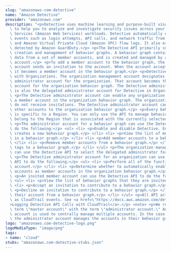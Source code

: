```yaml
---
slug: "amazonaws-com-detective"
name: "Amazon Detective"
provider: "amazonaws.com"
description: "<p>Detective uses machine learning and purpose-built visualizations\
  \ to help you to analyze and investigate security issues across your Amazon Web\
  \ Services (Amazon Web Services) workloads. Detective automatically extracts time-based\
  \ events such as login attempts, API calls, and network traffic from CloudTrail\
  \ and Amazon Virtual Private Cloud (Amazon VPC) flow logs. It also extracts findings\
  \ detected by Amazon GuardDuty.</p> <p>The Detective API primarily supports the\
  \ creation and management of behavior graphs. A behavior graph contains the extracted\
  \ data from a set of member accounts, and is created and managed by an administrator\
  \ account.</p> <p>To add a member account to the behavior graph, the administrator\
  \ account sends an invitation to the account. When the account accepts the invitation,\
  \ it becomes a member account in the behavior graph.</p> <p>Detective is also integrated\
  \ with Organizations. The organization management account designates the Detective\
  \ administrator account for the organization. That account becomes the administrator\
  \ account for the organization behavior graph. The Detective administrator account\
  \ is also the delegated administrator account for Detective in Organizations.</p>\
  \ <p>The Detective administrator account can enable any organization account as\
  \ a member account in the organization behavior graph. The organization accounts\
  \ do not receive invitations. The Detective administrator account can also invite\
  \ other accounts to the organization behavior graph.</p> <p>Every behavior graph\
  \ is specific to a Region. You can only use the API to manage behavior graphs that\
  \ belong to the Region that is associated with the currently selected endpoint.</p>\
  \ <p>The administrator account for a behavior graph can use the Detective API to\
  \ do the following:</p> <ul> <li> <p>Enable and disable Detective. Enabling Detective\
  \ creates a new behavior graph.</p> </li> <li> <p>View the list of member accounts\
  \ in a behavior graph.</p> </li> <li> <p>Add member accounts to a behavior graph.</p>\
  \ </li> <li> <p>Remove member accounts from a behavior graph.</p> </li> <li> <p>Apply\
  \ tags to a behavior graph.</p> </li> </ul> <p>The organization management account\
  \ can use the Detective API to select the delegated administrator for Detective.</p>\
  \ <p>The Detective administrator account for an organization can use the Detective\
  \ API to do the following:</p> <ul> <li> <p>Perform all of the functions of an administrator\
  \ account.</p> </li> <li> <p>Determine whether to automatically enable new organization\
  \ accounts as member accounts in the organization behavior graph.</p> </li> </ul>\
  \ <p>An invited member account can use the Detective API to do the following:</p>\
  \ <ul> <li> <p>View the list of behavior graphs that they are invited to.</p> </li>\
  \ <li> <p>Accept an invitation to contribute to a behavior graph.</p> </li> <li>\
  \ <p>Decline an invitation to contribute to a behavior graph.</p> </li> <li> <p>Remove\
  \ their account from a behavior graph.</p> </li> </ul> <p>All API actions are logged\
  \ as CloudTrail events. See <a href=\"https://docs.aws.amazon.com/detective/latest/adminguide/logging-using-cloudtrail.html\"\
  >Logging Detective API Calls with CloudTrail</a>.</p> <note> <p>We replaced the\
  \ term \"master account\" with the term \"administrator account.\" An administrator\
  \ account is used to centrally manage multiple accounts. In the case of Detective,\
  \ the administrator account manages the accounts in their behavior graph.</p> </note>"
logo: "amazonaws.com-detective-logo.png"
logoMediaType: "image/png"
tags:
- name: "cloud"
stubs: "amazonaws.com-detective-stubs.json"
---
```

